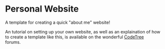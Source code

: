 # Personal Website
A template for creating a quick "about me" website!

An tutorial on setting up your own website, as well as an explaination of how to create a template like this, is available on the wonderful [CodeTree](https://codetree.net/t/creating-your-own-personal-website-tutorial/1980) forums.
